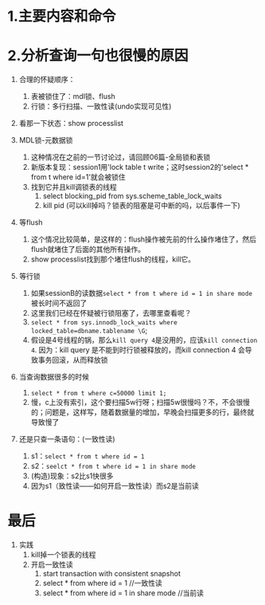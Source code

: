 # 1.主要内容和命令

# 2.分析查询一句也很慢的原因
1.  合理的怀疑顺序：
    1.  表被锁住了：mdl锁、flush
    2.  行锁：多行扫描、一致性读(undo实现可见性)

2.  看那一下状态：show processlist
3.  MDL锁-元数据锁
    1.  这种情况在之前的一节讨论过，请回顾06篇-全局锁和表锁
    2.  新版本复现：session1用'lock table t write；这时session2的'select * from t where id=1'就会被锁住
    3.  找到它并且kill调锁表的线程
        1.  select blocking_pid from sys.scheme_table_lock_waits
        2.  kill pid (可以kill掉吗？锁表的阻塞是可中断的吗，以后事件一下)

4.  等flush
    1.  这个情况比较简单，是这样的：flush操作被先前的什么操作堵住了，然后flush就堵住了后面的其他所有操作。
    2.  show processlist找到那个堵住flush的线程，kill它。
5.  等行锁
    1.  如果sessionB的读数据`select * from t where id = 1 in share mode`被长时间不返回了
    2.  这里我们已经在怀疑被行锁阻塞了，去哪里查看呢？
    3.  `select * from sys.innodb_lock_waits where locked_table=dbname.tablename \G`;
    4.  假设是4号线程的锅，那么`kill query 4`是没用的，应该`kill connection 4`.
        因为：kill query 是不能到时行锁被释放的，而kill connection 4 会导致事务回滚，从而释放锁

6.  当查询数据很多的时候
    1.  `select * from t where c=50000 limit 1;`
    2.  慢，c上没有索引，这个要扫描5w行呀；扫描5w很慢吗？不，不会很慢的；问题是，这样写，随着数据量的增加，早晚会扫描更多的行，最终就导致慢了
    
7.  还是只查一条语句：(一致性读)
    1.  s1：`select * from t where id = 1`
    2.  s2：`seelct * from t where id = 1 in share mode`
    3.  (构造)现象：s2比s1快很多
    4.  因为s1（致性读——如何开启一致性读）而s2是当前读


        
    
    
    
    
    
    
    
    
    
    
    
    

# 最后
1.  实践
    1.  kill掉一个锁表的线程
    2.  开启一致性读
        1.  start transaction with consistent snapshot
        2.  select * from where id = 1 //一致性读
        3.  select * from where id = 1 in share mode //当前读

